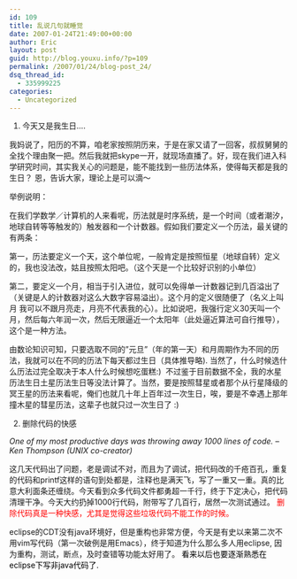 ```yaml
---
id: 109
title: 乱说几句就睡觉
date: 2007-01-24T21:49:00+00:00
author: Eric
layout: post
guid: http://blog.youxu.info/?p=109
permalink: /2007/01/24/blog-post_24/
dsq_thread_id:
  - 335999225
categories:
  - Uncategorized
---
```

1. 今天又是我生日&#8230;.
  
我妈说了，阳历的不算，咱老家按照阴历来，于是在家又请了一回客，叔叔舅舅的全找个理由聚一把。然后我就把skype一开，就现场直播了。好，现在我们进入科学研究时间，其实我关心的问题是，能不能找到一些历法体系，使得每天都是我的生日？ 恩，告诉大家，理论上是可以滴～
  
举例说明：
  
在我们学数学／计算机的人来看呢，历法就是时序系统，是一个时间（或者潮汐，地球自转等等触发的）触发器和一个计数器。假如我们要定义一个历法，最关键的有两条： 

第一，历法要定义一个天，这个单位呢，一般肯定是按照恒星（地球自转）定义的，我也没法改，姑且按照太阳吧。（这个天是一个比较好识别的小单位）
  
第二，要定义一个月，相当于引入进位，就可以免得单一计数器记到几百溢出了（关键是人的计数器对这么大数字容易溢出）。这个月的定义很随便了（名义上叫月 我可以不跟月亮走，月亮不代表我的心）。比如说吧，我强行定义30天叫一个月，然后每六年润一次，然后无限逼近一个太阳年（此处逼近算法可自行推导），这个是一种方法。 

由数论知识可知，只要选取不同的&#8221;元旦&#8221;（年的第一天）和月周期作为不同的历法，我就可以在不同的历法下每天都过生日（具体推导略). 当然了，什么时候选什么历法过完全取决于本人什么时候想吃蛋糕:)&nbsp; 不过鉴于目前数据不全，我的水星历法生日土星历法生日等没法计算了。当然，要是按照彗星或者那个从行星降级的冥王星的历法来看呢，俺们也就几十年上百年过一次生日，唉，要是不幸遇上那年撞木星的彗星历法，这辈子也就只过一次生日了 :)

2. 删除代码的快感
  
_One of my most productive days was throwing away 1000 lines of code. &#8211;Ken Thompson (UNIX co-creator)_

这几天代码出了问题，老是调试不对，而且为了调试，把代码改的千疮百孔，重复的代码和printf这样的语句到处都是，注释也是满天飞，写了一重又一重。真的比意大利面条还缠绕。今天看到众多代码文件都勇超一千行，终于下定决心，把代码清理干净。今天大约扔掉1000行代码，附带写了几百行，居然一次测试通过。 <span style="color: rgb(255, 0, 0);">删除代码真是一种快感，尤其是觉得这些垃圾代码不能工作的时候。</span>
  
eclipse的CDT没有java环境好，但是重构也非常方便，今天是有史以来第二次不用vim写代码（第一次破例是用Emacs），终于知道为什么那么多人用eclipse, 因为重构，测试，断点，及时查错等功能太好用了。<font color="#ff0000"><span style="color: rgb(0, 0, 0);"> 看来以后也要逐渐熟悉在eclipse下写非java代码了.</span><br /> </font>